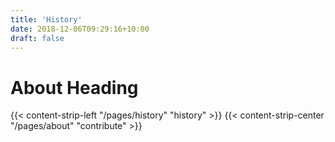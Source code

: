 ```yaml
---
title: 'History'
date: 2018-12-06T09:29:16+10:00
draft: false
---
```


# About Heading

{{< content-strip-left "/pages/history" "history" >}}
{{< content-strip-center "/pages/about" "contribute" >}}
